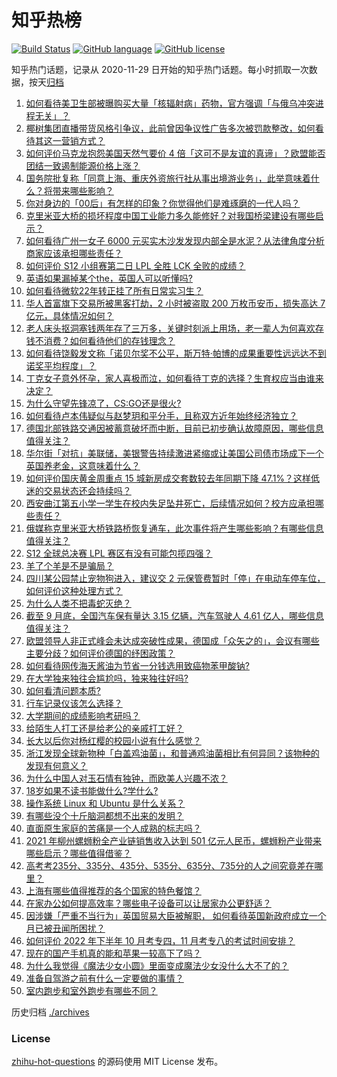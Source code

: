 # 知乎热榜
[![Build Status](https://github.com/ToWeLong/zhihu-hot-questions/workflows/CI/badge.svg)](https://github.com/ToWeLong/zhihu-hot-questions/actions)
[![GitHub language](https://img.shields.io/badge/language-golang-orange.svg)](https://golang.org/)
[![GitHub license](https://img.shields.io/github/license/ToWeLong/zhihu-hot-questions)](https://github.com/ToWeLong/zhihu-hot-questions/blob/main/LICENSE)

知乎热门话题，记录从 2020-11-29 日开始的知乎热门话题。每小时抓取一次数据，按天[归档](./archives)

<!-- BEGIN -->

1. [如何看待美卫生部被曝购买大量「核辐射病」药物，官方强调「与俄乌冲突进程无关」？](https://www.zhihu.com/question/558275816)
1. [椰树集团直播带货风格引争议，此前曾因争议性广告多次被罚款整改，如何看待其这一营销方式？](https://www.zhihu.com/question/558206344)
1. [如何评价马克龙抱怨美国天然气要价 4 倍「这可不是友谊的真谛」？欧盟能否团结一致遏制能源价格上涨？](https://www.zhihu.com/question/558277786)
1. [国务院批复称「同意上海、重庆外资旅行社从事出境游业务」，此举意味着什么？将带来哪些影响？](https://www.zhihu.com/question/558284328)
1. [你对身边的「00后」有怎样的印象？你觉得他们是难琢磨的一代人吗？](https://www.zhihu.com/question/538210033)
1. [克里米亚大桥的损坏程度中国工业能力多久能修好？对我国桥梁建设有哪些启示？](https://www.zhihu.com/question/558277344)
1. [如何看待广州一女子 6000 元买实木沙发发现内部全是水泥？从法律角度分析商家应该承担哪些责任？](https://www.zhihu.com/question/558158780)
1. [如何评价 S12 小组赛第二日 LPL 全胜 LCK 全败的成绩？](https://www.zhihu.com/question/558290533)
1. [英语如果漏掉某个the，英国人可以听懂吗?](https://www.zhihu.com/question/558208318)
1. [如何看待微软22年转正挂了所有日常实习生？](https://www.zhihu.com/question/557506449)
1. [华人首富旗下交易所被黑客打劫，2 小时被盗取 200 万枚币安币，损失高达 7 亿元，具体情况如何？](https://www.zhihu.com/question/558163460)
1. [老人床头抠洞塞钱两年存了三万多，关键时刻派上用场，老一辈人为何喜欢存钱不消费？如何看待他们的存钱理念？](https://www.zhihu.com/question/557370859)
1. [如何看待饶毅发文称「诺贝尔奖不公平，斯万特·帕博的成果重要性远远达不到诺奖平均程度」？](https://www.zhihu.com/question/558216402)
1. [丁克女子意外怀孕，家人喜极而泣，如何看待丁克的选择？生育权应当由谁来决定？](https://www.zhihu.com/question/557394599)
1. [为什么守望先锋凉了，CS:GO还是很火?](https://www.zhihu.com/question/533039984)
1. [如何看待卢本伟疑似与赵梦玥和平分手，且称双方近年始终经济独立？](https://www.zhihu.com/question/558204727)
1. [德国北部铁路交通因被蓄意破坏而中断，目前已初步确认故障原因，哪些信息值得关注？](https://www.zhihu.com/question/558259806)
1. [华尔街「对抗」美联储，美银警告持续激进紧缩或让美国公司债市场成下一个英国养老金，这意味着什么？](https://www.zhihu.com/question/558179881)
1. [如何评价国庆黄金周重点 15 城新房成交套数较去年同期下降 47.1%？这样低迷的交易状态还会持续吗？](https://www.zhihu.com/question/558275294)
1. [西安曲江第五小学一学生在校内失足坠井死亡，后续情况如何？校方应承担哪些责任？](https://www.zhihu.com/question/558318272)
1. [俄媒称克里米亚大桥铁路桥恢复通车，此次事件将产生哪些影响？有哪些信息值得关注？](https://www.zhihu.com/question/558285478)
1. [S12 全球总决赛 LPL 赛区有没有可能包揽四强？](https://www.zhihu.com/question/554341911)
1. [羊了个羊是不是骗局？](https://www.zhihu.com/question/553632083)
1. [四川某公园禁止宠物狗进入，建议交 2 元保管费暂时「停」在电动车停车位，如何评价这种处理方式？](https://www.zhihu.com/question/557529402)
1. [为什么人类不把毒蛇灭绝？](https://www.zhihu.com/question/553487079)
1. [截至 9 月底，全国汽车保有量达 3.15 亿辆，汽车驾驶人 4.61 亿人，哪些信息值得关注？](https://www.zhihu.com/question/558176272)
1. [欧盟领导人非正式峰会未达成突破性成果，德国成「众矢之的」，会议有哪些主要分歧？如何评价德国的纾困政策？](https://www.zhihu.com/question/558182713)
1. [如何看待网传海天酱油为节省一分钱选用致癌物苯甲酸钠?](https://www.zhihu.com/question/557967998)
1. [在大学独来独往会尴尬吗，独来独往好吗?](https://www.zhihu.com/question/558250603)
1. [如何看清问题本质?](https://www.zhihu.com/question/541879125)
1. [行车记录仪该怎么选择？](https://www.zhihu.com/question/443600302)
1. [大学期间的成绩影响考研吗？](https://www.zhihu.com/question/504209341)
1. [给陌生人打工还是给老公的亲戚打工好？](https://www.zhihu.com/question/558102270)
1. [长大以后你对杨红樱的校园小说有什么感觉？](https://www.zhihu.com/question/60451404)
1. [浙江发现全球新物种「白盖鸡油菌」，和普通鸡油菌相比有何异同？该物种的发现有何意义？](https://www.zhihu.com/question/558198655)
1. [为什么中国人对玉石情有独钟，而欧美人兴趣不浓？](https://www.zhihu.com/question/21386973)
1. [18岁如果不读书能做什么?学什么?](https://www.zhihu.com/question/558320821)
1. [操作系统 Linux 和 Ubuntu 是什么关系？](https://www.zhihu.com/question/557436200)
1. [有哪些没个十斤脑洞都想不出来的发明？](https://www.zhihu.com/question/494965064)
1. [直面原生家庭的苦痛是一个人成熟的标志吗？](https://www.zhihu.com/question/555894120)
1. [2021 年柳州螺蛳粉全产业链销售收入达到 501 亿元人民币，螺蛳粉产业带来哪些启示？哪些值得借鉴？](https://www.zhihu.com/question/558178672)
1. [高考考235分、335分、435分、535分、635分、735分的人之间究竟差在哪里？](https://www.zhihu.com/question/344673294)
1. [上海有哪些值得推荐的各个国家的特色餐馆？](https://www.zhihu.com/question/21994656)
1. [在家办公如何提高效率？哪些电子设备可以让居家办公更舒适？](https://www.zhihu.com/question/558220693)
1. [因涉嫌「严重不当行为」英国贸易大臣被解职， 如何看待英国新政府成立一个月已被丑闻所困扰？](https://www.zhihu.com/question/558165259)
1. [如何评价 2022 年下半年 10 月考专四，11 月考专八的考试时间安排？](https://www.zhihu.com/question/558245909)
1. [现在的国产手机真的能和苹果一较高下了吗？](https://www.zhihu.com/question/557884779)
1. [为什么我觉得《魔法少女小圆》里面变成魔法少女没什么大不了的？](https://www.zhihu.com/question/477674738)
1. [准备自驾游之前有什么一定要做的事情？](https://www.zhihu.com/question/557119354)
1. [室内跑步和室外跑步有哪些不同？](https://www.zhihu.com/question/556344813)

<!-- END -->

历史归档 [./archives](./archives)


### License
[zhihu-hot-questions](https://github.com/towelong/zhihu-hot-questions) 的源码使用 MIT License 发布。